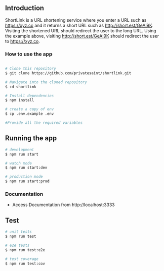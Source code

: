 ## Introduction

ShortLink is a URL shortening service where you enter a URL such as https://xyz.co and it
returns a short URL such as http://short.est/GeAi9K. Visiting the shortened URL should redirect
the user to the long URL. Using the example above, visiting http://short.est/GeAi9K should
redirect the user to https://xyz.co.

### How to use the app

```bash

# Clone this repository
$ git clone https://github.com/privatesaint/shortlink.git

# Navigate into the cloned repository
$ cd shortlink

# Install dependencies
$ npm install

# create a copy of env
$ cp .env.example .env

#Provide all the required variables
```

## Running the app

```bash
# development
$ npm run start

# watch mode
$ npm run start:dev

# production mode
$ npm run start:prod
```

### Documentation

<!-- using the defined port on the .env.example -->

- Access Documentation from http://localhost:3333

## Test

```bash
# unit tests
$ npm run test

# e2e tests
$ npm run test:e2e

# test coverage
$ npm run test:cov
```
